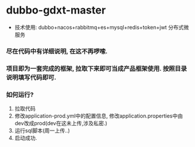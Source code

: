 # dubbo-gdxt-master
  * 技术使用: dubbo+nacos+rabbitmq+es+mysql+redis+token+jwt 分布式微服务

### 尽在代码中有详细说明, 在这不再啰嗦. 
### 项目即为一套完成的框架, 拉取下来即可当成产品框架使用. 按照目录说明填写代码即可.

### 如何运行?
  1. 拉取代码
  2. 修改application-prod.yml中的配置信息, 修改application.properties中由dev改成prod(dev在这未上传,涉及私密.)
  3. 运行sql脚本(周一上传..)
  4. 启动成功.
  
  

